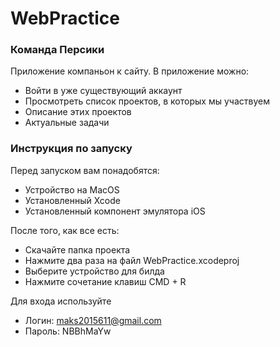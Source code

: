 # WebPractice
### Команда Персики
Приложение компаньон к сайту. В приложение можно:
- Войти в уже существующий аккаунт
- Просмотреть список проектов, в которых мы участвуем
- Описание этих проектов
- Актуальные задачи

### Инструкция по запуску
Перед запуском вам понадобятся: 
- Устройство на MacOS
- Установленный Xcode
- Установленный компонент эмулятора iOS

После того, как все есть:
- Скачайте папка проекта
- Нажмите два раза на файл WebPractice.xcodeproj
- Выберите устройство для билда
- Нажмите сочетание клавиш CMD + R

Для входа используйте 
- Логин: maks2015611@gmail.com
- Пароль: NBBhMaYw



